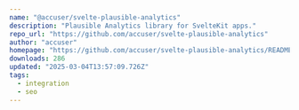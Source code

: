 ```yaml
---
name: "@accuser/svelte-plausible-analytics"
description: "Plausible Analytics library for SvelteKit apps."
repo_url: "https://github.com/accuser/svelte-plausible-analytics"
author: "accuser"
homepage: "https://github.com/accuser/svelte-plausible-analytics/README.md"
downloads: 286
updated: "2025-03-04T13:57:09.726Z"
tags: 
  - integration
  - seo
---
```

